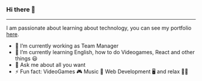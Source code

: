 ### Hi there 👋
-------
I am passionate about learning about technology, you can see my portfolio [here](https://nickmano.github.io/).
- 🔭 I’m currently working as Team Manager
- 🌱 I’m currently learning English, how to do Videogames, React and other things 😃
- 💬 Ask me about all you want 
- ⚡ Fun fact: VideoGames 🎮 Music 🎵 Web Development 🖥️ and relax 🧘‍♂️
